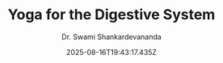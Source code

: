 ---
title: "Yoga for the Digestive System"
date: "2025-08-16T19:43:17.435Z"
author: "Dr. Swami Shankardevananda"
read_year: "NO"
recommendation: '3'
url: /bookshelf/yoga-for-the-digestive-system
---